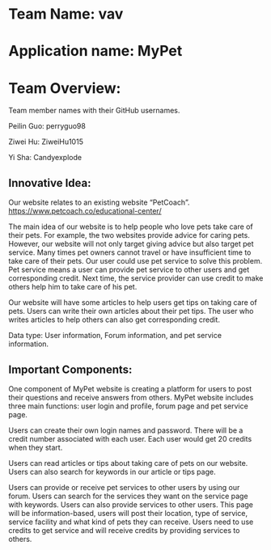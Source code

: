 # Team Name: vav

# Application name: MyPet

# Team Overview:

Team member names with their GitHub usernames.

Peilin Guo: perryguo98

Ziwei Hu: ZiweiHu1015

Yi Sha: Candyexplode

## Innovative Idea:

Our website relates to an existing website “PetCoach”. https://www.petcoach.co/educational-center/

The main idea of our website is to help people who love pets take care of their pets. For example, the two websites provide advice for caring pets. However, our website will not only target giving advice but also target pet service. Many times pet owners cannot travel or have insufficient time to take care of their pets.  Our user could use pet service to solve this problem. Pet service means a user can provide pet service to other users and get corresponding credit.  Next time, the service provider can use credit to make others help him to take care of his pet. 

Our website will have some articles to help users get tips on taking care of pets. Users can write their own articles about their pet tips.  The user who writes articles to help others can also get corresponding credit.

Data type: User information, Forum information, and pet service information. 

## Important Components: 

One component of MyPet website is creating a platform for users to post their questions and receive answers from others. MyPet website includes three main functions: user login and profile, forum page and pet service page. 

Users can create their own login names and password. There will be a credit number associated with each user. Each user would get 20 credits when they start. 

Users can read articles or tips about taking care of pets on our website.  Users can also search for keywords in our article or tips page. 

Users can provide or receive pet services to other users by using our forum. Users can search for the services they want on the service page with keywords. Users can also provide services to other users. This page will be information-based, users will post their location, type of service, service facility and what kind of pets they can receive. Users need to use credits to get service and will receive credits by providing services to others. 
